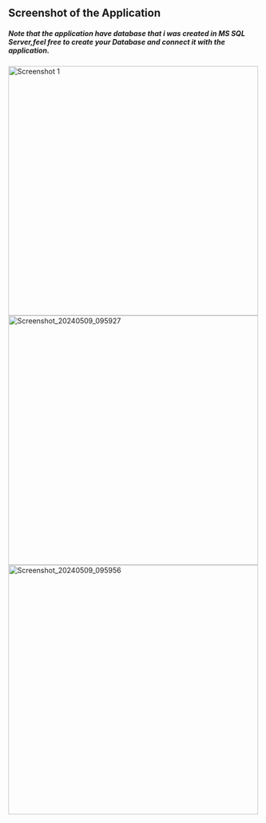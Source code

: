 
<h2>Screenshot of the Application</h2>
<h5>Note that the application have database that i was created in MS SQL Server,feel free to create your Database and connect it with the application.</h5>

<img src="https://github.com/Kopanomothlaka/Kay-Mall-Manager-App/assets/117944998/b6d684b9-625b-4744-ae13-3aa4693c7c31" alt="Screenshot 1" style="height: 500px;"> 
<img src="https://github.com/Kopanomothlaka/Kay-Mall-Manager-App/assets/117944998/49e590e2-6f84-45e3-bf77-6768dfe229f0.png" alt="Screenshot_20240509_095927" style="height: 500px;">
<img src="https://github.com/Kopanomothlaka/Kay-Mall-Manager-App/assets/117944998/c6adf50d-606d-468f-9ab9-de43d885de73.png" alt="Screenshot_20240509_095956" style="height: 500px;">









